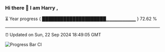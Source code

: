 ### Hi there 👋 I am Harry , 

⏳ Year progress { █████████████████████▁▁▁▁▁▁▁▁▁ } 72.62 %

---

⏰ Updated on Sun, 22 Sep 2024 18:49:05 GMT

![Progress Bar CI](https://github.com/duykhang68/duykhang68/workflows/Progress%20Bar%20CI/badge.svg)
